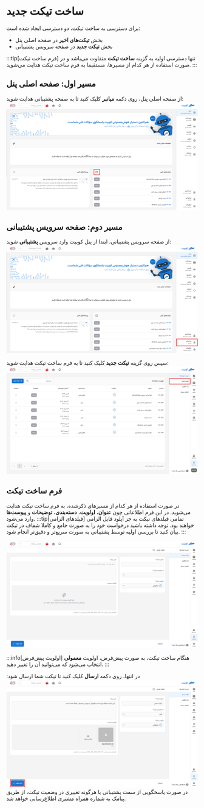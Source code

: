 # ساخت تیکت جدید

برای دسترسی به ساخت تیکت، دو دسترسی ایجاد شده است:

- بخش **تیکت‌های اخیر** در صفحه اصلی پنل
- بخش **تیکت جدید** در صفحه سرویس پشتیبانی

:::tip[فرم ساخت تیکت]
تنها دسترسی اولیه به گزینه **ساخت تیکت** متفاوت می‌باشد و در صورت استفاده از هر کدام از مسیرها، مستقیما به فرم ساخت تیکت هدایت می‌شوید.
:::

## مسیر اول: صفحه اصلی پنل

از صفحه اصلی پنل، روی دکمه **میانبر** کلیک کنید تا به صفحه پشتیبانی هدایت شوید:
![Create Ticket: create ticket from panel](img/create-ticket-from-panel.png)

## مسیر دوم: صفحه سرویس پشتیبانی

از صفحه سرویس پشتیبانی، ابتدا از پنل کوبیت وارد سرویس **پشتیبانی** شوید:
![Create Ticket: tickets](img/ticketing.png)

سپس روی گزینه **تیکت جدید** کلیک کنید تا به فرم ساخت تیکت هدایت شوید:
![Create Ticket: create ticket](img/create-ticket.png)

## فرم ساخت تیکت

در صورت استفاده از هر کدام از مسیرهای ذکرشده، به فرم ساخت تیکت هدایت می‌شوید. در این فرم اطلاعاتی چون **عنوان**، **اولویت**، **دسته‌بندی**، **توضیحات** و **پیوست‌ها** وارد می‌شود.
:::tip[فیلدهای الزامی]
تمامی فیلدهای تیکت به جز آپلود فایل الزامی خواهند بود. توجه داشته باشید درخواست خود را به صورت جامع و کاملا شفاف در تیکت بیان کنید تا بررسی اولیه توسط پشتیبانی به صورت سریع‌تر و دقیق‌تر انجام شود.
:::

![Create Ticket: new ticket form](img/new-ticket-form.png)

:::info[اولویت پیش‌فرض]
هنگام ساخت تیکت، به صورت پیش‌فرض، اولویت **معمولی** انتخاب می‌شود که می‌توانید آن را تغییر دهید.
:::

در انتها، روی دکمه **ارسال** کلیک کنید تا تیکت شما ارسال شود:
![Create Ticket: submit ticket](img/submit-ticket.png)
در صورت پاسخگویی از سمت پشتیبانی یا هرگونه تغییری در وضعیت تیکت، از طریق پیامک به شماره همراه مشتری اطلاع‌رسانی خواهد شد.

